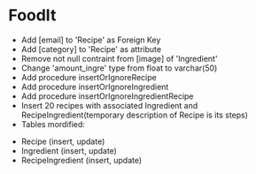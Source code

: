 # FoodIt
- Add [email] to 'Recipe' as Foreign Key
- Add [category] to 'Recipe' as attribute
- Remove not null contraint from [image] of 'Ingredient'
- Change 'amount_ingre' type from float to varchar(50)
- Add procedure insertOrIgnoreRecipe
- Add procedure insertOrIgnoreIngredient
- Add procedure insertOrIgnoreIngredientRecipe
- Insert 20 recipes with associated Ingredient and RecipeIngredient(temporary description of Recipe is its steps)
- Tables mordified:
+ Recipe (insert, update)
+ Ingredient (insert, update)
+ RecipeIngredient (insert, update)
